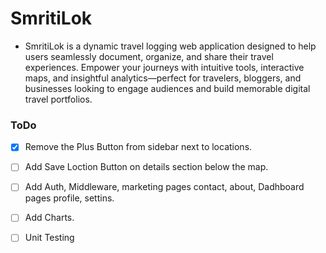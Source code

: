# SmritiLok

- SmritiLok is a dynamic travel logging web application designed to help users seamlessly document, organize, and share their travel experiences. Empower your journeys with intuitive tools, interactive maps, and insightful analytics—perfect for travelers, bloggers, and businesses looking to engage audiences and build memorable digital travel portfolios.

### ToDo

- [x] Remove the Plus Button from sidebar next to locations.

- [ ] Add Save Loction Button on details section below the map.

- [ ] Add Auth, Middleware, marketing pages contact, about, Dadhboard pages profile, settins.

- [ ] Add Charts.

- [ ] Unit Testing
